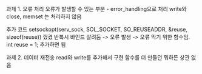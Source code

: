 과제 1. 오류 처리
    오류가 발생할 수 있는 부분 - error_handling으로 처리
    write와 close, memset 는 처리하지 않음

추가 코드
    setsockopt(serv_sock, SOL_SOCKET, SO_REUSEADDR, &reuse, sizeof(reuse))
    껐켰 반복시 바인드 살려둠 -> 오류 발생 -> 오류 막기 위한 함수임.
    int reuse = 1; 추가하면 됨

과제 2. 데이터 재전송
    read와 write를 추가해서 구현
    함수를 더 만들던 뭐하든 상관 없음